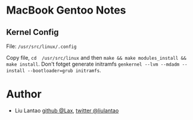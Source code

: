 # MacBook Gentoo Notes

## Kernel Config

File: `/usr/src/linux/.config`

Copy file, `cd  /usr/src/linux` and then `make && make modules_install && make install`. Don't fotget generate initramfs `genkernel --lvm --mdadm --install --bootloader=grub initramfs`.

# Author

*    Liu Lantao [github @Lax](http://github.com/Lax), [twitter @liulantao](http://twitter.com/liulantao)
